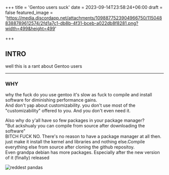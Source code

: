 +++
title = 'Gentoo users suck'
date = 2023-09-14T23:58:24+06:00
draft = false
featured_image = 'https://media.discordapp.net/attachments/1098877523904966750/1150488388789612574/2fd1a7c1-db8b-4f31-bceb-a022db8f8281.png?width=499&height=499'

+++
## INTRO
well this is a rant about Gentoo users

---
### WHY

why the fuck do you use gentoo
it's slow as fuck to compile and install software for diminishing performance gains.  
And don't yap about customizability. you don't use most of the "customizability" offered to you. And you don't even need it.  

Also why do y'all have so few packages in your package manager?  
"But ackshualy you can compile from source after downloading the software"   
BITCH FUCK NO. There's no reason to have a package manager at all then. just make it install the kernel and libraries and nothing else.Compile everything else from source after cloning the github repositoy.  
Even grandpa debian has more packages. Especially after the new version of it (finally) released  



![reddest pandas](https://i.natgeofe.com/k/63b1a8a7-0081-493e-8b53-81d01261ab5d/red-panda-full-body_16x9.jpg?w=1200)

